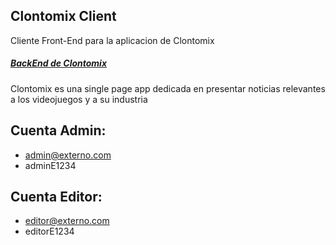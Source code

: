 ## Clontomix Client

Cliente Front-End para la aplicacion de Clontomix 

#####  [BackEnd de Clontomix](https://github.com/danZamarron/clontomixServer)

Clontomix es una single page app dedicada en presentar noticias relevantes a los videojuegos y a su industria


## Cuenta Admin:
* admin@externo.com
* adminE1234


## Cuenta Editor:
* editor@externo.com
* editorE1234